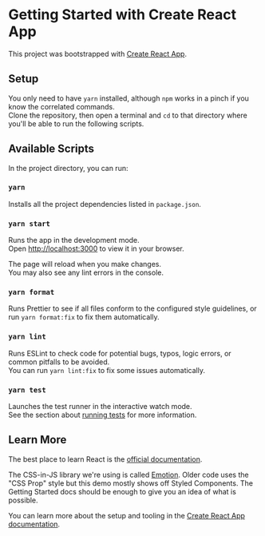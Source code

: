 # Getting Started with Create React App

This project was bootstrapped with [Create React App](https://github.com/facebook/create-react-app).

## Setup

You only need to have `yarn` installed, although `npm` works in a pinch if you know the correlated commands.\
Clone the repository, then open a terminal and `cd` to that directory where you'll be able to run the following scripts.

## Available Scripts

In the project directory, you can run:

### `yarn`

Installs all the project dependencies listed in `package.json`.

### `yarn start`

Runs the app in the development mode.\
Open [http://localhost:3000](http://localhost:3000) to view it in your browser.

The page will reload when you make changes.\
You may also see any lint errors in the console.

### `yarn format`

Runs Prettier to see if all files conform to the configured style guidelines, or run `yarn format:fix` to fix them automatically.

### `yarn lint`

Runs ESLint to check code for potential bugs, typos, logic errors, or common pitfalls to be avoided.\
You can run `yarn lint:fix` to fix some issues automatically.

### `yarn test`

Launches the test runner in the interactive watch mode.\
See the section about [running tests](https://facebook.github.io/create-react-app/docs/running-tests) for more information.

## Learn More

The best place to learn React is the [official documentation](https://reactjs.org/).

The CSS-in-JS library we're using is called [Emotion](https://emotion.sh/docs/introduction). Older code uses the "CSS Prop" style but this demo mostly shows off Styled Components. The Getting Started docs should be enough to give you an idea of what is possible.

You can learn more about the setup and tooling in the [Create React App documentation](https://facebook.github.io/create-react-app/docs/getting-started).


